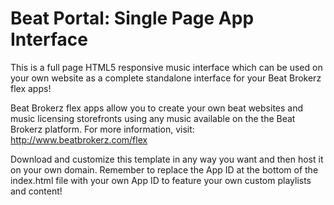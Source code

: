 Beat Portal: Single Page App Interface
============

This is a full page HTML5 responsive music interface which can be used on your own website as a complete standalone interface for your Beat Brokerz flex apps!

Beat Brokerz flex apps allow you to create your own beat websites and music licensing storefronts using any music available on the the Beat Brokerz platform. For more information, visit: http://www.beatbrokerz.com/flex

Download and customize this template in any way you want and then host it on your own domain. Remember to replace the App ID at the bottom of the index.html file with your own App ID to feature your own custom playlists and content!
